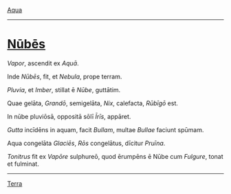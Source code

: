 [Aqua](../007-aqua/007-aqua.md)

---

# [Nūbēs](https://www.archive.org/stream/cu31924032499455#page/n51/mode/1up)

*Vapor*, ascendit ex *Aquā*.

Inde *Nūbēs*, fit, et *Nebula*, prope terram.

*Pluvia*, et *Imber*, stillat ē *Nūbe*, guttātim.

Quae gelāta, *Grandō*, semigelāta, *Nix*, calefacta, *Rūbīgō* est.

In nūbe pluviōsā, oppositā sōlī *Īrīs*, appāret.

*Gutta* incīdēns in aquam, facit *Bullam*, multae *Bullae* faciunt spūmam.

Aqua congelāta *Glaciēs*, *Rōs* congelātus, dīcitur *Pruīna*.

*Tonitrus* fit ex *Vapōre* sulphureō, quod ērumpēns ē Nūbe cum *Fulgure*, tonat et fulminat.

---

[Terra](../009-terra/009-terra.md)
